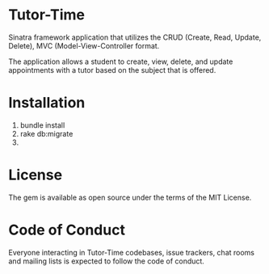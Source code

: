 # Tutor-Time

Sinatra framework application that utilizes the CRUD (Create, Read, Update, Delete), MVC (Model-View-Controller format.

The application allows a student to create, view, delete, and update appointments with a tutor based on the subject that is  offered. 

# Installation

1. bundle install
2. rake db:migrate
3. 

# License
The gem is available as open source under the terms of the MIT License.

# Code of Conduct
Everyone interacting in Tutor-Time codebases, issue trackers, chat rooms and mailing lists is expected to follow the code of conduct.





